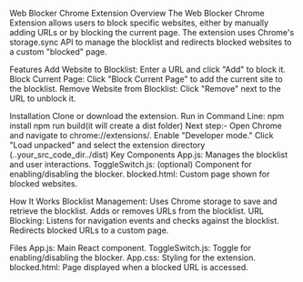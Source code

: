 Web Blocker Chrome Extension
Overview
The Web Blocker Chrome Extension allows users to block specific websites, either by manually adding URLs or by blocking the current page. The extension uses Chrome's storage.sync API to manage the blocklist and redirects blocked websites to a custom "blocked" page.

Features
Add Website to Blocklist:
Enter a URL and click "Add" to block it.
Block Current Page:
Click "Block Current Page" to add the current site to the blocklist.
Remove Website from Blocklist:
Click "Remove" next to the URL to unblock it.

Installation
Clone or download the extension.
Run in Command Line:
npm install
npm run build(it will create a dist folder)
Next step:-
Open Chrome and navigate to chrome://extensions/.
Enable "Developer mode."
Click "Load unpacked" and select the extension directory (..your_src_code_dir../dist)
Key Components
App.js: Manages the blocklist and user interactions.
ToggleSwitch.js: (optional) Component for enabling/disabling the blocker.
blocked.html: Custom page shown for blocked websites.

How It Works
Blocklist Management:
Uses Chrome storage to save and retrieve the blocklist.
Adds or removes URLs from the blocklist.
URL Blocking:
Listens for navigation events and checks against the blocklist.
Redirects blocked URLs to a custom page.

Files
App.js: Main React component.
ToggleSwitch.js: Toggle for enabling/disabling the blocker.
App.css: Styling for the extension.
blocked.html: Page displayed when a blocked URL is accessed.
